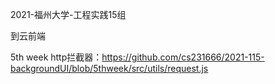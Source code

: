 2021-福州大学-工程实践15组

到云前端


5th week
http拦截器：https://github.com/cs231666/2021-115-backgroundUI/blob/5thweek/src/utils/request.js
